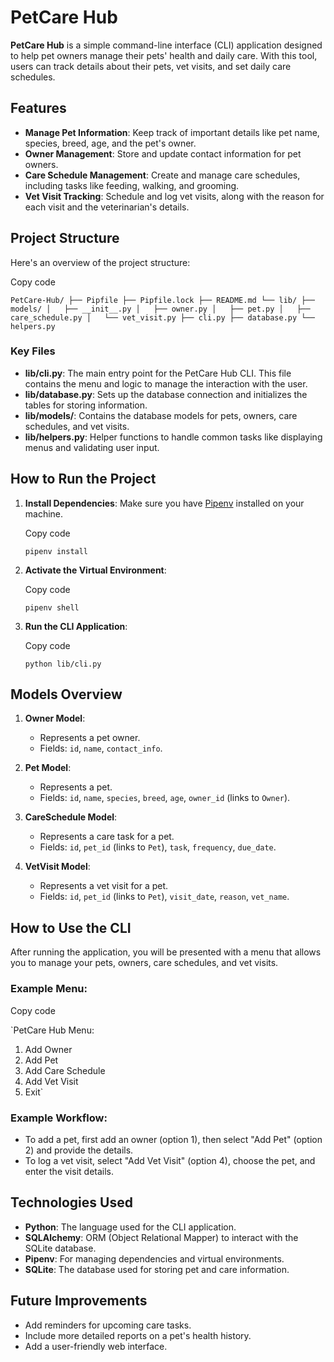 PetCare Hub
===========

**PetCare Hub** is a simple command-line interface (CLI) application designed to help pet owners manage their pets' health and daily care. With this tool, users can track details about their pets, vet visits, and set daily care schedules.

Features
--------

-   **Manage Pet Information**: Keep track of important details like pet name, species, breed, age, and the pet's owner.
-   **Owner Management**: Store and update contact information for pet owners.
-   **Care Schedule Management**: Create and manage care schedules, including tasks like feeding, walking, and grooming.
-   **Vet Visit Tracking**: Schedule and log vet visits, along with the reason for each visit and the veterinarian's details.

Project Structure
-----------------

Here's an overview of the project structure:


Copy code

`PetCare-Hub/
├── Pipfile
├── Pipfile.lock
├── README.md
└── lib/
    ├── models/
    │   ├── __init__.py
    │   ├── owner.py
    │   ├── pet.py
    │   ├── care_schedule.py
    │   └── vet_visit.py
    ├── cli.py
    ├── database.py
    └── helpers.py`

### Key Files

-   **lib/cli.py**: The main entry point for the PetCare Hub CLI. This file contains the menu and logic to manage the interaction with the user.
-   **lib/database.py**: Sets up the database connection and initializes the tables for storing information.
-   **lib/models/**: Contains the database models for pets, owners, care schedules, and vet visits.
-   **lib/helpers.py**: Helper functions to handle common tasks like displaying menus and validating user input.

How to Run the Project
----------------------

1.  **Install Dependencies**: Make sure you have [Pipenv](https://pipenv.pypa.io/en/latest/) installed on your machine.

   
    Copy code

    `pipenv install`

2.  **Activate the Virtual Environment**:

   
    Copy code

    `pipenv shell`

3.  **Run the CLI Application**:

  
    Copy code

    `python lib/cli.py`

Models Overview
---------------

1.  **Owner Model**:

    -   Represents a pet owner.
    -   Fields: `id`, `name`, `contact_info`.
2.  **Pet Model**:

    -   Represents a pet.
    -   Fields: `id`, `name`, `species`, `breed`, `age`, `owner_id` (links to `Owner`).
3.  **CareSchedule Model**:

    -   Represents a care task for a pet.
    -   Fields: `id`, `pet_id` (links to `Pet`), `task`, `frequency`, `due_date`.
4.  **VetVisit Model**:

    -   Represents a vet visit for a pet.
    -   Fields: `id`, `pet_id` (links to `Pet`), `visit_date`, `reason`, `vet_name`.

How to Use the CLI
------------------

After running the application, you will be presented with a menu that allows you to manage your pets, owners, care schedules, and vet visits.

### Example Menu:


Copy code

`PetCare Hub Menu:
1. Add Owner
2. Add Pet
3. Add Care Schedule
4. Add Vet Visit
0. Exit`

### Example Workflow:

-   To add a pet, first add an owner (option 1), then select "Add Pet" (option 2) and provide the details.
-   To log a vet visit, select "Add Vet Visit" (option 4), choose the pet, and enter the visit details.

Technologies Used
-----------------

-   **Python**: The language used for the CLI application.
-   **SQLAlchemy**: ORM (Object Relational Mapper) to interact with the SQLite database.
-   **Pipenv**: For managing dependencies and virtual environments.
-   **SQLite**: The database used for storing pet and care information.

Future Improvements
-------------------

-   Add reminders for upcoming care tasks.
-   Include more detailed reports on a pet's health history.
-   Add a user-friendly web interface.